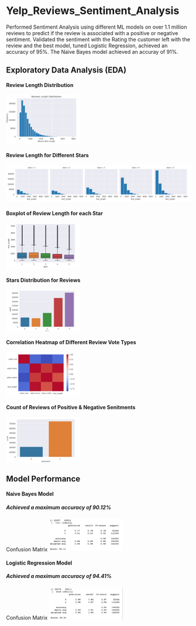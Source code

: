 # Yelp_Reviews_Sentiment_Analysis
Performed Sentiment Analysis using different ML models on over 1.1 million reviews to predict if the review is associated with a positive or negative sentiment. Validated the sentiment with the Rating the customer left with the review and the best model, tuned Logistic Regression, achieved an accuracy of 95%. The Naive Bayes model achieved an accuray of 91%.

## Exploratory Data Analysis (EDA)

#### Review Length Distribution
<img src="pics/Review_Length.png" height=40% width=40%>

#### Review Length for Different Stars 
<img src="pics/Stars_Dist.png" height=66% width=100%>

#### Boxplot of Review Length for each Star
<img src="pics/Boxplot.png" height=40% width=40%>

#### Stars Distribution for Reviews
<img src="pics/Stars.png" height=40% width=40%>

#### Correlation Heatmap of Different Review Vote Types
<img src="pics/Corr.png" height=40% width=40%>

#### Count of Reviews of Positive & Negative Senitments
<img src="pics/Sentiment.png" height=40% width=40%>


## Model Performance

#### Naive Bayes Model
##### Achieved a maximum accuracy of 90.12%

Confusion Matrix
<img src="pics/Naive-Bayes.png" height=40% width=40%>

#### Logistic Regression Model
##### Achieved a maximum accuracy of 94.41%

Confusion Matrix
<img src="pics/LogReg.png" height=40% width=40%>
